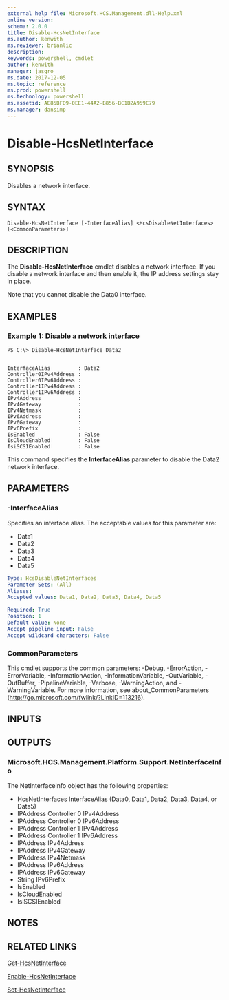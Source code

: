 ```yaml
---
external help file: Microsoft.HCS.Management.dll-Help.xml
online version: 
schema: 2.0.0
title: Disable-HcsNetInterface
ms.author: kenwith
ms.reviewer: brianlic
description: 
keywords: powershell, cmdlet
author: kenwith
manager: jasgro
ms.date: 2017-12-05
ms.topic: reference
ms.prod: powershell
ms.technology: powershell
ms.assetid: AE85BFD9-0EE1-44A2-B856-BC1B2A959C79
ms.manager: dansimp
---
```


# Disable-HcsNetInterface

## SYNOPSIS
Disables a network interface.

## SYNTAX

```
Disable-HcsNetInterface [-InterfaceAlias] <HcsDisableNetInterfaces> [<CommonParameters>]
```

## DESCRIPTION
The **Disable-HcsNetInterface** cmdlet disables a network interface.
If you disable a network interface and then enable it, the IP address settings stay in place.

Note that you cannot disable the Data0 interface.

## EXAMPLES

### Example 1: Disable a network interface
```
PS C:\> Disable-HcsNetInterface Data2


InterfaceAlias         : Data2
Controller0IPv4Address :
Controller0IPv6Address :
Controller1IPv4Address :
Controller1IPv6Address :
IPv4Address            :
IPv4Gateway            :
IPv4Netmask            :
IPv6Address            :
IPv6Gateway            :
IPv6Prefix             :
IsEnabled              : False
IsCloudEnabled         : False
IsiSCSIEnabled         : False
```

This command specifies the **InterfaceAlias** parameter to disable the Data2 network interface.

## PARAMETERS

### -InterfaceAlias
Specifies an interface alias.
The acceptable values for this parameter are:

- Data1
- Data2 
- Data3
- Data4 
- Data5

```yaml
Type: HcsDisableNetInterfaces
Parameter Sets: (All)
Aliases: 
Accepted values: Data1, Data2, Data3, Data4, Data5

Required: True
Position: 1
Default value: None
Accept pipeline input: False
Accept wildcard characters: False
```

### CommonParameters
This cmdlet supports the common parameters: -Debug, -ErrorAction, -ErrorVariable, -InformationAction, -InformationVariable, -OutVariable, -OutBuffer, -PipelineVariable, -Verbose, -WarningAction, and -WarningVariable. For more information, see about_CommonParameters (http://go.microsoft.com/fwlink/?LinkID=113216).

## INPUTS

## OUTPUTS

### Microsoft.HCS.Management.Platform.Support.NetInterfaceInfo
The NetInterfaceInfo object has the following properties:

- HcsNetInterfaces InterfaceAlias (Data0, Data1, Data2, Data3, Data4, or Data5) 
- IPAddress Controller 0 IPv4Address 
- IPAddress Controller 0 IPv6Address 
- IPAddress Controller 1 IPv4Address 
- IPAddress Controller 1 IPv6Address 
- IPAddress IPv4Address 
- IPAddress IPv4Gateway 
- IPAddress IPv4Netmask 
- IPAddress IPv6Address 
- IPAddress IPv6Gateway 
- String IPv6Prefix 
- IsEnabled 
- IsCloudEnabled 
- IsiSCSIEnabled

## NOTES

## RELATED LINKS

[Get-HcsNetInterface](./Get-HcsNetInterface.md)

[Enable-HcsNetInterface](./Enable-HcsNetInterface.md)

[Set-HcsNetInterface](./Set-HcsNetInterface.md)

